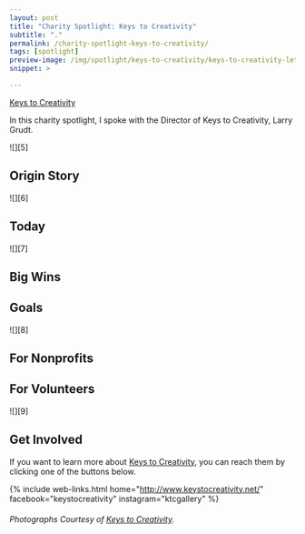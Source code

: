 ```yaml
---
layout: post
title: "Charity Spotlight: Keys to Creativity"
subtitle: "."
permalink: /charity-spotlight-keys-to-creativity/
tags: [spotlight]
preview-image: /img/spotlight/keys-to-creativity/keys-to-creativity-lets-play.jpg
snippet: >

---
```


[Keys to Creativity][1]

In this charity spotlight, I spoke with the Director of Keys to Creativity, Larry Grudt.

![][5]

## Origin Story



![][6]

## Today



![][7]

## Big Wins



## Goals



![][8]

## For Nonprofits



## For Volunteers



![][9]

## Get Involved

If you want to learn more about [Keys to Creativity][1], you can reach them by clicking one of the buttons below.

{% include web-links.html home="http://www.keystocreativity.net/" facebook="keystocreativity" instagram="ktcgallery" %}

###### Photographs Courtesy of [Keys to Creativity][1].



[1]: http://www.keystocreativity.net/ "Keys to Creativity Homepage"
